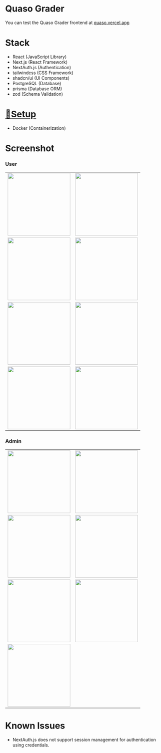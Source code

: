 # Quaso Grader

You can test the Quaso Grader frontend at [quaso.vercel.app](https://quaso.vercel.app)

# Stack

- React (JavaScript Library)
- Next.js (React Framework)
- NextAuth.js (Authentication)
- tailwindcss (CSS Framework)
- shadcn/ui (UI Components)
- PostgreSQL (Database)
- prisma (Database ORM)
- zod (Schema Validation)

# [:link:Setup](https://gist.github.com/chawinkn/f1c7dae8bc4b0b8f489d0f775c715bcd)

- Docker (Containerization)

# Screenshot

### User

<table>
    <tr>
        <td><image src="screenshot/quaso3.png" width="200"></td>
        <td><image src="screenshot/quaso4.png" width="200"></td>
    </tr>
    <tr>
        <td><image src="screenshot/quaso5.png" width="200"></td>
        <td><image src="screenshot/quaso6.png" width="200"></td>
    </tr>
    <tr>
        <td><image src="screenshot/quasosubmission1.png" width="200"></td>
        <td><image src="screenshot/quasosubmission2.png" width="200"></td>
    </tr>
    <tr>
        <td><image src="screenshot/quaso7.png" width="200"></td>
        <td><image src="screenshot/quaso8.png" width="200"></td>
    </tr>
</table>

### Admin

<table>
    <tr>
        <td><image src="screenshot/quaso9.png" width="200"></td>
        <td><image src="screenshot/quaso10.png" width="200"></td>
    </tr>
    <tr>
        <td><image src="screenshot/quaso11.png" width="200"></td>
        <td><image src="screenshot/quaso12.png" width="200"></td>
    </tr>
    <tr>
        <td><image src="screenshot/quaso13.png" width="200"></td>
        <td><image src="screenshot/quaso14.png" width="200"></td>
    </tr>
    <tr>
        <td><image src="screenshot/quaso15.png" width="200"></td>
    </tr>
</table>

# Known Issues

- NextAuth.js does not support session management for authentication using credentials.